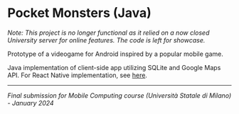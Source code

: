# Pocket Monsters (Java)
*Note: This project is no longer functional as it relied on a now closed University server for online features. The code is left for showcase.*

Prototype of a videogame for Android inspired by a popular mobile game.

Java implementation of client-side app utilizing SQLite and Google Maps API.
For React Native implementation, see [here](https://github.com/LucaLeopardi/pocket-monsters-react).

---
*Final submission for Mobile Computing course (Università Statale di Milano) - January 2024*
